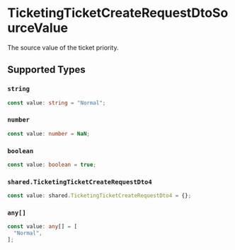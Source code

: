 # TicketingTicketCreateRequestDtoSourceValue

The source value of the ticket priority.


## Supported Types

### `string`

```typescript
const value: string = "Normal";
```

### `number`

```typescript
const value: number = NaN;
```

### `boolean`

```typescript
const value: boolean = true;
```

### `shared.TicketingTicketCreateRequestDto4`

```typescript
const value: shared.TicketingTicketCreateRequestDto4 = {};
```

### `any[]`

```typescript
const value: any[] = [
  "Normal",
];
```

